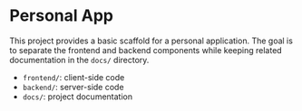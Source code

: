 # Personal App

This project provides a basic scaffold for a personal application.
The goal is to separate the frontend and backend components while keeping
related documentation in the `docs/` directory.

- `frontend/`: client-side code
- `backend/`: server-side code
- `docs/`: project documentation
